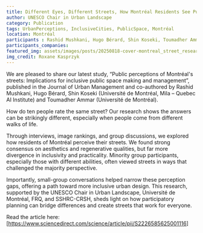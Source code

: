 ```yaml
---
title: Different Eyes, Different Streets, How Montréal Residents See Public Space
author: UNESCO Chair in Urban Landscape
category: Publication
tags: UrbanPerceptions, InclusiveCities, PublicSpace, Montréal
location: Montréal
participants : Rashid Mushkani, Hugo Bérard, Shin Koseki, Toumadher Ammar
participants_companies:
featured_img: assets/images/posts/20250818-cover-montreal_street_research.jpg
img_credit: Roxane Kasprzyk
---
```


We are pleased to share our latest study, “Public perceptions of Montréal's streets: Implications for inclusive public space making and management”, published in the Journal of Urban Management and co-authored by Rashid Mushkani, Hugo Bérard, Shin Koseki (Université de Montréal, Mila – Quebec AI Institute) and Toumadher Ammar (Université de Montréal).

How do ten people rate the same street? 
Our research shows the answers can be strikingly different, especially when people come from different walks of life.

Through interviews, image rankings, and group discussions, we explored how residents of Montréal perceive their streets. We found strong consensus on aesthetics and regenerative qualities, but far more divergence in inclusivity and practicality. Minority group participants, especially those with different abilities, often viewed streets in ways that challenged the majority perspective.

Importantly, small-group conversations helped narrow these perception gaps, offering a path toward more inclusive urban design. This research, supported by the UNESCO Chair in Urban Landscape, Université de Montréal, FRQ, and SSHRC-CRSH, sheds light on how participatory planning can bridge differences and create streets that work for everyone.

Read the article here: [https://www.sciencedirect.com/science/article/pii/S2226585625001116]
